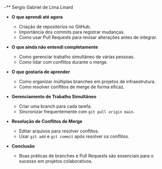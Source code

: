 -** Sergio Gabriel de Lima Linard

- **O que aprendi até agora**  
  - Criação de repositórios no GitHub.  
  - Importância dos commits para registrar mudanças.  
  - Como usar Pull Requests para revisar alterações antes de integrar.

- **O que ainda não entendi completamente**  
  - Como gerenciar trabalho simultâneo de várias pessoas.  
  - Como lidar com conflitos durante o merge.

- **O que gostaria de aprender**  
  - Como organizar múltiplas branches em projetos de infraestrutura.  
  - Como resolver conflitos de merge de forma eficaz.

- **Gerenciamento de Trabalho Simultâneo**  
  - Criar uma branch para cada tarefa.  
  - Sincronizar frequentemente com `git pull origin main`.

- **Resolução de Conflitos de Merge**  
  - Editar arquivos para resolver conflitos.  
  - Usar `git add` e `git commit` após resolver os conflitos.

- **Conclusão**  
  - Boas práticas de branches e Pull Requests são essenciais para o sucesso em projetos colaborativos.



